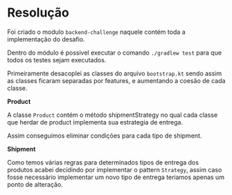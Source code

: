 # Resolução

Foi criado o modulo `backend-challenge` naquele contém toda a implementação do desafio.

Dentro do módulo é possivel executar o comando `./gradlew test` para que todos os testes sejam executados.

Primeiramente desacoplei as classes do arquivo `bootstrap.kt` sendo assim as classes ficaram separadas por features,
e aumentando a coesão de cada classe.

**Product**

A classe `Product` contém o método shipmentStrategy no qual cada classe que herdar de product implementa sua estrategia de
entrega. 

Assim conseguimos eliminar condições para cada tipo de shipment.


**Shipment**

Como temos várias regras para determinados tipos de entrega dos produtos acabei decidindo por implementar o pattern `Strategy`,
assim caso fosse necessário implementar um novo tipo de entrega teriamos apenas um ponto de alteração.




    